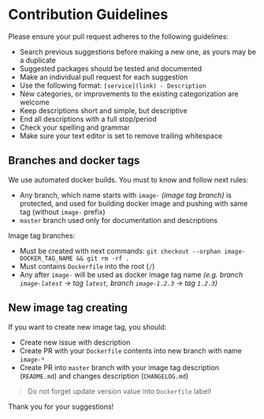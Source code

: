 # Contribution Guidelines

Please ensure your pull request adheres to the following guidelines:

- Search previous suggestions before making a new one, as yours may be a duplicate
- Suggested packages should be tested and documented
- Make an individual pull request for each suggestion
- Use the following format: `[service](link) - Description`
- New categories, or improvements to the existing categorization are welcome
- Keep descriptions short and simple, but descriptive
- End all descriptions with a full stop/period
- Check your spelling and grammar
- Make sure your text editor is set to remove trailing whitespace

## Branches and docker tags

We use automated docker builds. You must to know and follow next rules:

- Any branch, which name starts with `image-` *(image tag branch)* is protected, and used for building docker image and pushing with same tag (without `image-` prefix)
- `master` branch used only for documentation and descriptions

Image tag branches:

- Must be created with next commands: `git checkout --orphan image-DOCKER_TAG_NAME && git rm -rf .`
- Must contains `Dockerfile` into the root (`/`)
- Any after `image-` will be used as docker image tag name *(e.g. branch `image-latest` &rarr; tag `latest`, branch `image-1.2.3` &rarr; tag `1.2.3`)*

## New image tag creating

If you want to create new image tag, you should:

- Create new issue with description
- Create PR with your `Dockerfile` contents into new branch with name `image-*`
- Create PR into `master` branch with your image tag description (`README.md`) and changes description (`CHANGELOG.md`)

> Do not forget update version value into `Dockerfile` label!

Thank you for your suggestions!
